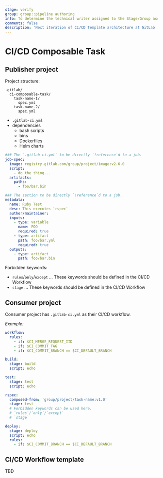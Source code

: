 ```yaml
---
stage: verify
group: group::pipeline authoring
info: To determine the technical writer assigned to the Stage/Group associated with this page, see https://about.gitlab.com/handbook/engineering/ux/technical-writing/#assignments
comments: false
description: 'Next iteration of CI/CD Template architecture at GitLab'
---
```


# CI/CD Composable Task

## Publisher project

Project structure:

```
.gitlab/
  ci-composable-task/
    task-name-1/
      spec.yml
    task-name-2/
      spec.yml
```

- `.gitlab-ci.yml`
- dependencies
  - bash scripts
  - bins
  - Dockerfiles
  - Helm charts

```yml
### The `.gitlab-ci.yml` to be directly `!reference`d to a job.
job-spec:
  image: registry.gitlab.com/group/project/image:v2.6.0
  script:
    - do the thing...
  artifacts:
    paths:
      - foo/bar.bin

### The section to be directly `!reference`d to a job.
metadata:
  name: Ruby Test
  desc: This executes `rspec`
  author/maintainer: 
  inputs:
    - type: variable
      name: FOO
      required: true
    - type: artifact
      path: foo/bar.yml
      required: true
  outputs:
    - type: artifact
      path: foo/bar.bin
```

Forbidden keywords:

- `rules`/`only`/`except` ... These keywords should be defined in the CI/CD Workflow 
- `stage` ... These keywords should be defined in the CI/CD Workflow 

## Consumer project

Consumer project has `.gitlab-ci.yml` as their CI/CD workflow.

_Example:_

```yml
workflow:
  rules:
    - if: $CI_MERGE_REQUEST_IID
    - if: $CI_COMMIT_TAG
    - if: $CI_COMMIT_BRANCH == $CI_DEFAULT_BRANCH

build:
  stage: build
  script: echo

test:
  stage: test
  script: echo

rspec:
  composed-from: 'group/project/task-name:v1.0'
  stage: test
  # Forbidden keywords can be used here.
  # `rules`/`only`/`except`
  # `stage`

deploy:
  stage: deploy
  script: echo
  rules:
    - if: $CI_COMMIT_BRANCH == $CI_DEFAULT_BRANCH
```

## CI/CD Workflow template

TBD
